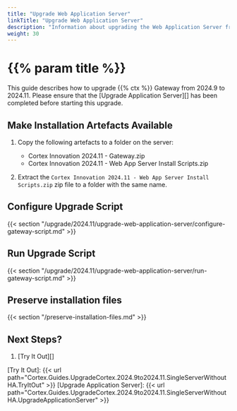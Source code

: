 ```yaml
---
title: "Upgrade Web Application Server"
linkTitle: "Upgrade Web Application Server"
description: "Information about upgrading the Web Application Server from 2024.9 to 2024.11."
weight: 30
---
```


# {{% param title %}}

This guide describes how to upgrade {{% ctx %}} Gateway from 2024.9 to 2024.11. Please ensure that the [Upgrade Application Server][] has been completed before starting this upgrade.

## Make Installation Artefacts Available

1. Copy the following artefacts to a folder on the server:

   * Cortex Innovation 2024.11 - Gateway.zip
   * Cortex Innovation 2024.11 - Web App Server Install Scripts.zip

1. Extract the `Cortex Innovation 2024.11 - Web App Server Install Scripts.zip` zip file to a folder with the same name.

## Configure Upgrade Script

{{< section "/upgrade/2024.11/upgrade-web-application-server/configure-gateway-script.md" >}}

## Run Upgrade Script

{{< section "/upgrade/2024.11/upgrade-web-application-server/run-gateway-script.md" >}}

## Preserve installation files

{{< section "/preserve-installation-files.md" >}}

## Next Steps?

1. [Try It Out][]

[Try It Out]: {{< url path="Cortex.Guides.UpgradeCortex.2024.9to2024.11.SingleServerWithoutHA.TryItOut" >}}
[Upgrade Application Server]: {{< url path="Cortex.Guides.UpgradeCortex.2024.9to2024.11.SingleServerWithoutHA.UpgradeApplicationServer" >}}
